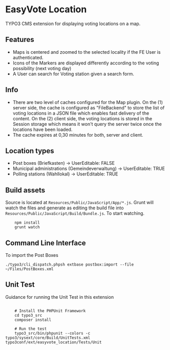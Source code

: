 EasyVote Location
=================

TYPO3 CMS extension for displaying voting locations on a map.

Features
--------

* Maps is centered and zoomed to the selected locality if the FE User is authenticated.
* Icons of the Markers are displayed differently according to the voting possibility (next voting day)
* A User can search for Voting station given a search form.

Info
----

* There are two level of caches configured for the Map plugin. On the (1) server side, the cache is configured as "FileBackend"
  to store the list of voting locations in a JSON file which enables fast delivery of the content.
  On the (2) client side, the voting locations is stored in the Session storage which means it won't query the server twice once
  the locations have been loaded.
* The cache expires at 0,30 minutes for both, server and client.


Location types
--------------

- Post boxes (Briefkasten) → UserEditable: FALSE
- Municipal administrations (Gemeindeverwaltung) → UserEditable: TRUE
- Polling stations (Wahllokal) → UserEditable: TRUE


Build assets
------------

Source is located at `Resources/Public/JavaScript/App/*.js`. Grunt will watch the files and generate as editing the build file into
`Resources/Public/JavaScript/Build/Bundle.js`. To start watching.

```
	npm install
	grunt watch

```


Command Line Interface
----------------------

To import the Post Boxes

	./typo3/cli_dispatch.phpsh extbase postbox:import --file ~/Files/PostBoxes.xml


Unit Test
---------

Guidance for running the Unit Test in this extension

```

	# Install the PHPUnit Framework
	cd typo3_src
	composer install

	# Run the test
	typo3_src/bin/phpunit --colors -c typo3/sysext/core/Build/UnitTests.xml typo3conf/ext/easyvote_location/Tests/Unit
```
